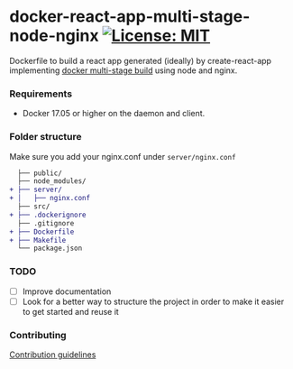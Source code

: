 # docker-react-app-multi-stage-node-nginx [![License: MIT](https://img.shields.io/badge/License-MIT-yellow.svg)](https://opensource.org/licenses/MIT)
Dockerfile to build a react app generated (ideally) by create-react-app implementing [docker multi-stage build](https://docs.docker.com/develop/develop-images/multistage-build/) using node and nginx.

### Requirements

- Docker 17.05 or higher on the daemon and client.

### Folder structure

Make sure you add your nginx.conf under `server/nginx.conf`

```diff
  ├── public/
  ├── node_modules/
+ ├── server/
+ │   ├── nginx.conf
  ├── src/
+ ├── .dockerignore
  ├── .gitignore
+ ├── Dockerfile
+ ├── Makefile
  └── package.json
```

### TODO
- [ ] Improve documentation
- [ ] Look for a better way to structure the project in order to make it easier to get started and reuse it

### Contributing

[Contribution guidelines](https://github.com/jonathanpalma/docker-react-app-multi-stage-node-nginx/blob/master/CONTRIBUTING.md)
